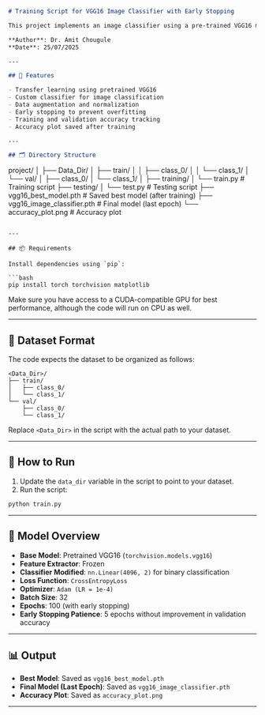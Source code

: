 
```markdown
# Training Script for VGG16 Image Classifier with Early Stopping

This project implements an image classifier using a pre-trained VGG16 model, fine-tuned for image classification. It includes early stopping to prevent overfitting and saves the best performing model.

**Author**: Dr. Amit Chougule  
**Date**: 25/07/2025

---

## 🔧 Features

- Transfer learning using pretrained VGG16
- Custom classifier for image classification
- Data augmentation and normalization
- Early stopping to prevent overfitting
- Training and validation accuracy tracking
- Accuracy plot saved after training

---

## 🗂️ Directory Structure

```

project/
│
├── Data_Dir/
│ ├── train/
│ │ ├── class_0/
│ │ └── class_1/
│ └── val/
│ ├── class_0/
│ └── class_1/
│
├── training/
│ └── train.py # Training script
├── testing/
│ └── test.py # Testing script
├── vgg16_best_model.pth # Saved best model (after training)
├── vgg16_image_classifier.pth # Final model (last epoch)
└── accuracy_plot.png # Accuracy plot

```

---

## 📦 Requirements

Install dependencies using `pip`:

```bash
pip install torch torchvision matplotlib
````

Make sure you have access to a CUDA-compatible GPU for best performance, although the code will run on CPU as well.

---

## 📁 Dataset Format

The code expects the dataset to be organized as follows:

```
<Data_Dir>/
├── train/
│   ├── class_0/
│   └── class_1/
└── val/
    ├── class_0/
    └── class_1/

```

Replace `<Data_Dir>` in the script with the actual path to your dataset.

---

## 🚀 How to Run

1. Update the `data_dir` variable in the script to point to your dataset.
2. Run the script:

```bash
python train.py
```

---

## 🧠 Model Overview

- **Base Model**: Pretrained VGG16 (`torchvision.models.vgg16`)
- **Feature Extractor**: Frozen
- **Classifier Modified**: `nn.Linear(4096, 2)` for binary classification
- **Loss Function**: `CrossEntropyLoss`
- **Optimizer**: `Adam (LR = 1e-4)`
- **Batch Size**: 32
- **Epochs**: 100 (with early stopping)
- **Early Stopping Patience**: 5 epochs without improvement in validation accuracy

---

## 📊 Output

* **Best Model**: Saved as `vgg16_best_model.pth`
* **Final Model (Last Epoch)**: Saved as `vgg16_image_classifier.pth`
* **Accuracy Plot**: Saved as `accuracy_plot.png`

---


